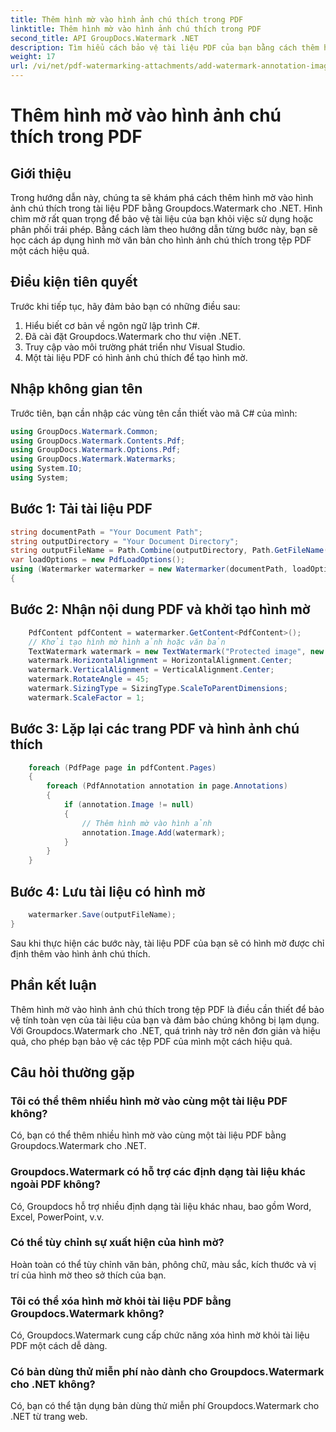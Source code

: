 ```yaml
---
title: Thêm hình mờ vào hình ảnh chú thích trong PDF
linktitle: Thêm hình mờ vào hình ảnh chú thích trong PDF
second_title: API GroupDocs.Watermark .NET
description: Tìm hiểu cách bảo vệ tài liệu PDF của bạn bằng cách thêm hình mờ vào hình ảnh chú thích bằng Groupdocs.Watermark cho .NET.
weight: 17
url: /vi/net/pdf-watermarking-attachments/add-watermark-annotation-images-pdf/
---
```


# Thêm hình mờ vào hình ảnh chú thích trong PDF

## Giới thiệu
Trong hướng dẫn này, chúng ta sẽ khám phá cách thêm hình mờ vào hình ảnh chú thích trong tài liệu PDF bằng Groupdocs.Watermark cho .NET. Hình chìm mờ rất quan trọng để bảo vệ tài liệu của bạn khỏi việc sử dụng hoặc phân phối trái phép. Bằng cách làm theo hướng dẫn từng bước này, bạn sẽ học cách áp dụng hình mờ văn bản cho hình ảnh chú thích trong tệp PDF một cách hiệu quả.
## Điều kiện tiên quyết
Trước khi tiếp tục, hãy đảm bảo bạn có những điều sau:
1. Hiểu biết cơ bản về ngôn ngữ lập trình C#.
2. Đã cài đặt Groupdocs.Watermark cho thư viện .NET.
3. Truy cập vào môi trường phát triển như Visual Studio.
4. Một tài liệu PDF có hình ảnh chú thích để tạo hình mờ.

## Nhập không gian tên
Trước tiên, bạn cần nhập các vùng tên cần thiết vào mã C# của mình:
```csharp
using GroupDocs.Watermark.Common;
using GroupDocs.Watermark.Contents.Pdf;
using GroupDocs.Watermark.Options.Pdf;
using GroupDocs.Watermark.Watermarks;
using System.IO;
using System;
```
## Bước 1: Tải tài liệu PDF
```csharp
string documentPath = "Your Document Path";
string outputDirectory = "Your Document Directory";
string outputFileName = Path.Combine(outputDirectory, Path.GetFileName(documentPath));
var loadOptions = new PdfLoadOptions();
using (Watermarker watermarker = new Watermarker(documentPath, loadOptions))
{
```
## Bước 2: Nhận nội dung PDF và khởi tạo hình mờ
```csharp
    PdfContent pdfContent = watermarker.GetContent<PdfContent>();
    // Khởi tạo hình mờ hình ảnh hoặc văn bản
    TextWatermark watermark = new TextWatermark("Protected image", new Font("Arial", 8));
    watermark.HorizontalAlignment = HorizontalAlignment.Center;
    watermark.VerticalAlignment = VerticalAlignment.Center;
    watermark.RotateAngle = 45;
    watermark.SizingType = SizingType.ScaleToParentDimensions;
    watermark.ScaleFactor = 1;
```
## Bước 3: Lặp lại các trang PDF và hình ảnh chú thích
```csharp
    foreach (PdfPage page in pdfContent.Pages)
    {
        foreach (PdfAnnotation annotation in page.Annotations)
        {
            if (annotation.Image != null)
            {
                // Thêm hình mờ vào hình ảnh
                annotation.Image.Add(watermark);
            }
        }
    }
```
## Bước 4: Lưu tài liệu có hình mờ
```csharp
    watermarker.Save(outputFileName);
}
```
Sau khi thực hiện các bước này, tài liệu PDF của bạn sẽ có hình mờ được chỉ định thêm vào hình ảnh chú thích.

## Phần kết luận
Thêm hình mờ vào hình ảnh chú thích trong tệp PDF là điều cần thiết để bảo vệ tính toàn vẹn của tài liệu của bạn và đảm bảo chúng không bị lạm dụng. Với Groupdocs.Watermark cho .NET, quá trình này trở nên đơn giản và hiệu quả, cho phép bạn bảo vệ các tệp PDF của mình một cách hiệu quả.
## Câu hỏi thường gặp
### Tôi có thể thêm nhiều hình mờ vào cùng một tài liệu PDF không?
Có, bạn có thể thêm nhiều hình mờ vào cùng một tài liệu PDF bằng Groupdocs.Watermark cho .NET.
### Groupdocs.Watermark có hỗ trợ các định dạng tài liệu khác ngoài PDF không?
Có, Groupdocs hỗ trợ nhiều định dạng tài liệu khác nhau, bao gồm Word, Excel, PowerPoint, v.v.
### Có thể tùy chỉnh sự xuất hiện của hình mờ?
Hoàn toàn có thể tùy chỉnh văn bản, phông chữ, màu sắc, kích thước và vị trí của hình mờ theo sở thích của bạn.
### Tôi có thể xóa hình mờ khỏi tài liệu PDF bằng Groupdocs.Watermark không?
Có, Groupdocs.Watermark cung cấp chức năng xóa hình mờ khỏi tài liệu PDF một cách dễ dàng.
### Có bản dùng thử miễn phí nào dành cho Groupdocs.Watermark cho .NET không?
Có, bạn có thể tận dụng bản dùng thử miễn phí Groupdocs.Watermark cho .NET từ trang web.